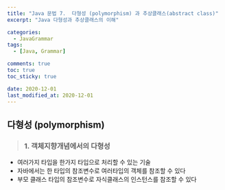 ```yaml
---
title: "Java 문법 7.  다형성 (polymorphism) 과 추상클래스(abstract class)"
excerpt: "Java 다형성과 추상클래스의 이해"

categories:
  - JavaGrammar
tags:
  - [Java, Grammar]

comments: true
toc: true
toc_sticky: true

date: 2020-12-01
last_modified_at: 2020-12-01
---
```


## 다형성 (polymorphism)

> ### 1. 객체지향개념에서의 다형성

- 여러가지 타입을 한가지 타입으로 처리할 수 있는 기술
- 자바에서는 한 타입의 참조변수로 여러타입의 객체를 참조할 수 있다
- 부모 클래스 타입의 참조변수로 자식클래스의 인스턴스를 참조할 수 있다
